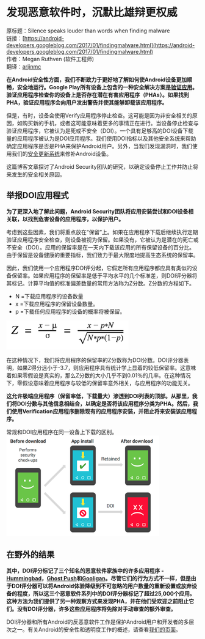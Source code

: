 # 发现恶意软件时，沉默比雄辩更权威

原标题：Silence speaks louder than words when finding malware  
链接：[https://android-developers.googleblog.com/2017/01/findingmalware.html](https://android-developers.googleblog.com/2017/01/findingmalware.html)  
作者：Megan Ruthven (软件工程师)  
翻译：[arjinmc](https://github.com/arjinmc)  

<strong>在Android安全性方面，我们不断致力于更好地了解如何使Android设备更加顺畅，安全地运行。Google Play所有设备上包含的一种安全解决方案是[验证应用](https://support.google.com/accounts/answer/2812853?hl=en)。验证应用程序检查你的设备上是否存在潜在有害应用程序（PHAs）。如果找到PHA，验证应用程序会向用户发出警告并使其能够卸载该应用程序。</strong>

但是，有时，设备会使用Verify应用程序停止检查。这可能是因为非安全相关的原因，如购买新的手机，或者这可能意味着更多的事情正在进行。当设备停止检查与验证应用程序，它被认为是死或不安全（DOI）。一个具有足够高的DOI设备下载量的应用程序被认为是DOI应用程序。我们使用DOI指标以及其他安全系统来帮助确定应用程序是否是PHA来保护Android用户。另外，当我们发现漏洞时，我们使用我们的[安全更新系统](https://source.android.com/security/bulletin/)来修补Android设备。

这篇博客文章探讨了Android Security团队的研究，以确定设备停止工作并防止将来发生的安全相关原因。

## 举报DOI应用程式
<strong>为了更深入地了解此问题，Android Security团队将应用安装尝试和DOI设备相关联，以找到危害设备的应用程序，以保护用户。</strong>

考虑到这些因素，我们将重点放在“保留”上。如果在应用程序下载后继续执行定期验证应用程序安全检查，则设备被视为保留。如果没有，它被认为是潜在的死亡或不安全（DOI）。应用的保留率是在一天内下载该应用的所有保留设备的百分比。由于保留是设备健康的重要指标，我们致力于最大限度地提高生态系统的保留率。

因此，我们使用一个应用程序DOI评分起，它假定所有应用程序都应具有类似的设备保留率。如果应用程序的保留率是低于平均水平的几个标准差，则DOI评分器将其标记。计算平均值的标准偏差数量的常用方法称为Z分数。Z分数的方程如下。

* N =下载应用程序的设备数量
* x =下载应用程序的保留设备数量。
* p =下载任何应用程序的设备的概率将被保留。

![img](../images/2017.1.17.1.png)  

在这种情况下，我们将应用程序的保留率的Z分数称为DOI分数。DOI评分器表明，如果Z得分远小于-3.7，则应用程序具有统计学上显着的较低保留率。这意味着如果零假设是真实的，那么Z分数的大小几乎不到0.01％的几率。在这种情况下，零假设意味着应用程序与较低的保留率意外相关，与应用程序的功能无关。

<strong>这允许极端应用程序（保留率低，下载量大）渗透到DOI列表的顶部。从那里，我们将DOI分数与其他信息相结合，以确定是否将该应用程序分类为PHA。然后，我们使用Verification应用程序删除现有的应用程序安装，并阻止将来安装该应用程序。</strong>

常规和DOI应用程序在同一设备上下载的区别。  
![img](../images/2017.1.17.2.png)  
 
## 在野外的结果

<strong>其中，DOI评分标记了三个知名的恶意软件家族中的许多应用程序 - [Hummingbad](http://blog.checkpoint.com/2016/07/01/from-hummingbad-to-worse-new-in-depth-details-and-analysis-of-the-hummingbad-andriod-malware-campaign/)，[Ghost Push](http://venturebeat.com/2015/09/18/cheetah-mobile-ghost-push-android-virus-infects-600k-users-a-day-with-unwanted-apps/)和[Gooligan](http://blog.checkpoint.com/2016/11/30/1-million-google-accounts-breached-gooligan/)。尽管它们的行为方式不一样，但是由于DOI评分器可以将Android体验降级到不可忽略的用户数量的重新设置或放弃设备的程度，所以这三个恶意软件系列中的DOI评分器标记了超过25,000个应用。这种方法为我们提供了另一种观察方式来发现PHA，并在他们受欢迎之前阻止它们。没有DOI评分器，许多这些应用程序将免除对手动审查的额外审查。</strong>

DOI评分器和所有Android的反恶意软件工作是保护Android用户和开发者的多层次之一。有关Android的安全性和透明度工作的概述，请查看[我们的页面](https://www.android.com/security/overview/)。